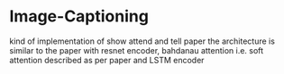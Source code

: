# Image-Captioning
kind of implementation of show attend and tell paper
the architecture is similar to the paper with resnet encoder, bahdanau attention i.e. soft attention described as per paper and LSTM encoder
